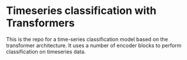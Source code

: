# Timeseries classification with Transformers
This is the repo for a time-series classification model based on the transformer architecture. It uses a number of encoder blocks to perform classification on timeseries data. 



